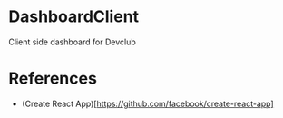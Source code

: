 # DashboardClient
Client side dashboard for Devclub

# References

* (Create React App)[https://github.com/facebook/create-react-app]